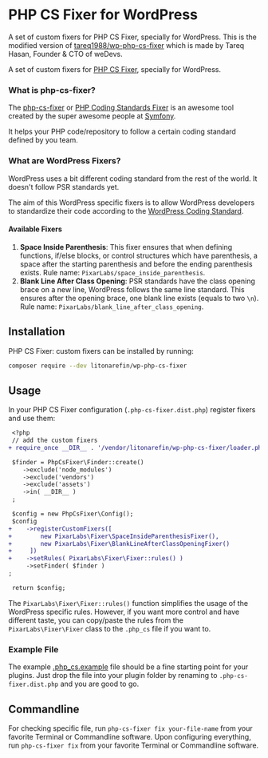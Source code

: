 # PHP CS Fixer for WordPress

A set of custom fixers for PHP CS Fixer, specially for WordPress. This is the modified version of [tareq1988/wp-php-cs-fixer](https://github.com/tareq1988/wp-php-cs-fixer) which is made by Tareq Hasan, Founder & CTO of weDevs.

A set of custom fixers for [PHP CS Fixer](https://github.com/FriendsOfPHP/PHP-CS-Fixer), specially for WordPress.

### What is php-cs-fixer?

The [php-cs-fixer](https://github.com/FriendsOfPHP/PHP-CS-Fixer) or [PHP Coding Standards Fixer](https://cs.symfony.com/) is an awesome tool created by the super awesome people at [Symfony](https://symfony.com/).

It helps your PHP code/repository to follow a certain coding standard defined by you team.

### What are WordPress Fixers?

WordPress uses a bit different coding standard from the rest of the world. It doesn't follow PSR standards yet.

The aim of this WordPress specific fixers is to allow WordPress developers to standardize their code according to the [WordPress Coding Standard](https://make.wordpress.org/core/handbook/best-practices/coding-standards/php/).

#### Available Fixers

1. **Space Inside Parenthesis**: This fixer ensures that when defining functions, if/else blocks, or control structures which have parenthesis, a space after the starting parenthesis and before the ending parenthesis exists. Rule name: `PixarLabs/space_inside_parenthesis`.
2. **Blank Line After Class Opening**: PSR standards have the class opening brace on a new line, WordPress follows the same line standard. This ensures after the opening brace, one blank line exists (equals to two `\n`). Rule name: `PixarLabs/blank_line_after_class_opening`.

## Installation
PHP CS Fixer: custom fixers can be installed by running:

```bash
composer require --dev litonarefin/wp-php-cs-fixer
```

## Usage
In your PHP CS Fixer configuration (`.php-cs-fixer.dist.php`) register fixers and use them:

```diff
 <?php
 // add the custom fixers
+ require_once __DIR__ . '/vendor/litonarefin/wp-php-cs-fixer/loader.php';

 $finder = PhpCsFixer\Finder::create()
    ->exclude('node_modules')
    ->exclude('vendors')
    ->exclude('assets')
    ->in( __DIR__ )
 ;

 $config = new PhpCsFixer\Config();
 $config
+    ->registerCustomFixers([
+        new PixarLabs\Fixer\SpaceInsideParenthesisFixer(),
+        new PixarLabs\Fixer\BlankLineAfterClassOpeningFixer()
+     ])
+    ->setRules( PixarLabs\Fixer\Fixer::rules() )
     ->setFinder( $finder )
;

 return $config;
```

The `PixarLabs\Fixer\Fixer::rules()` function simplifies the usage of the WordPress specific rules. However, if you want more control and have different taste, you can copy/paste the rules from the `PixarLabs\Fixer\Fixer` class to the `.php_cs` file if you want to.

### Example File

The example [.php_cs.example](https://github.com/litonarefin/wp-php-cs-fixer/blob/master/.php-cs-fixer.dist.php.example) file should be a fine starting point for your plugins. Just drop the file into your plugin folder by renaming to `.php-cs-fixer.dist.php` and you are good to go.

## Commandline
For checking specific file, run `php-cs-fixer fix your-file-name` from your favorite Terminal or Commandline software.
Upon configuring everything, run `php-cs-fixer fix` from your favorite Terminal or Commandline software.
